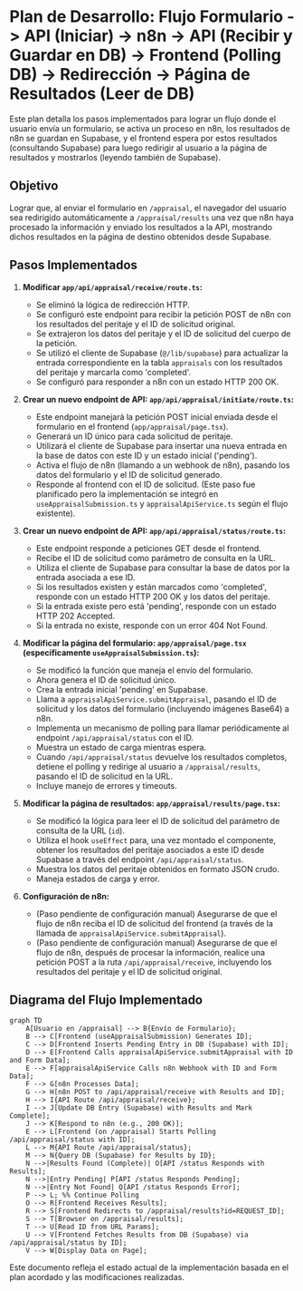 # Plan de Desarrollo: Flujo Formulario -> API (Iniciar) -> n8n -> API (Recibir y Guardar en DB) -> Frontend (Polling DB) -> Redirección -> Página de Resultados (Leer de DB)

Este plan detalla los pasos implementados para lograr un flujo donde el usuario envía un formulario, se activa un proceso en n8n, los resultados de n8n se guardan en Supabase, y el frontend espera por estos resultados (consultando Supabase) para luego redirigir al usuario a la página de resultados y mostrarlos (leyendo también de Supabase).

## Objetivo

Lograr que, al enviar el formulario en `/appraisal`, el navegador del usuario sea redirigido automáticamente a `/appraisal/results` una vez que n8n haya procesado la información y enviado los resultados a la API, mostrando dichos resultados en la página de destino obtenidos desde Supabase.

## Pasos Implementados

1.  **Modificar `app/api/appraisal/receive/route.ts`:**
    *   Se eliminó la lógica de redirección HTTP.
    *   Se configuró este endpoint para recibir la petición POST de n8n con los resultados del peritaje y el ID de solicitud original.
    *   Se extrajeron los datos del peritaje y el ID de solicitud del cuerpo de la petición.
    *   Se utilizó el cliente de Supabase (`@/lib/supabase`) para actualizar la entrada correspondiente en la tabla `appraisals` con los resultados del peritaje y marcarla como 'completed'.
    *   Se configuró para responder a n8n con un estado HTTP 200 OK.

2.  **Crear un nuevo endpoint de API: `app/api/appraisal/initiate/route.ts`:**
    *   Este endpoint manejará la petición POST inicial enviada desde el formulario en el frontend (`app/appraisal/page.tsx`).
    *   Generará un ID único para cada solicitud de peritaje.
    *   Utilizará el cliente de Supabase para insertar una nueva entrada en la base de datos con este ID y un estado inicial ('pending').
    *   Activa el flujo de n8n (llamando a un webhook de n8n), pasando los datos del formulario y el ID de solicitud generado.
    *   Responde al frontend con el ID de solicitud. (Este paso fue planificado pero la implementación se integró en `useAppraisalSubmission.ts` y `appraisalApiService.ts` según el flujo existente).

3.  **Crear un nuevo endpoint de API: `app/api/appraisal/status/route.ts`:**
    *   Este endpoint responde a peticiones GET desde el frontend.
    *   Recibe el ID de solicitud como parámetro de consulta en la URL.
    *   Utiliza el cliente de Supabase para consultar la base de datos por la entrada asociada a ese ID.
    *   Si los resultados existen y están marcados como 'completed', responde con un estado HTTP 200 OK y los datos del peritaje.
    *   Si la entrada existe pero está 'pending', responde con un estado HTTP 202 Accepted.
    *   Si la entrada no existe, responde con un error 404 Not Found.

4.  **Modificar la página del formulario: `app/appraisal/page.tsx` (específicamente `useAppraisalSubmission.ts`):**
    *   Se modificó la función que maneja el envío del formulario.
    *   Ahora genera el ID de solicitud único.
    *   Crea la entrada inicial 'pending' en Supabase.
    *   Llama a `appraisalApiService.submitAppraisal`, pasando el ID de solicitud y los datos del formulario (incluyendo imágenes Base64) a n8n.
    *   Implementa un mecanismo de polling para llamar periódicamente al endpoint `/api/appraisal/status` con el ID.
    *   Muestra un estado de carga mientras espera.
    *   Cuando `/api/appraisal/status` devuelve los resultados completos, detiene el polling y redirige al usuario a `/appraisal/results`, pasando el ID de solicitud en la URL.
    *   Incluye manejo de errores y timeouts.

5.  **Modificar la página de resultados: `app/appraisal/results/page.tsx`:**
    *   Se modificó la lógica para leer el ID de solicitud del parámetro de consulta de la URL (`id`).
    *   Utiliza el hook `useEffect` para, una vez montado el componente, obtener los resultados del peritaje asociados a este ID desde Supabase a través del endpoint `/api/appraisal/status`.
    *   Muestra los datos del peritaje obtenidos en formato JSON crudo.
    *   Maneja estados de carga y error.

6.  **Configuración de n8n:**
    *   (Paso pendiente de configuración manual) Asegurarse de que el flujo de n8n reciba el ID de solicitud del frontend (a través de la llamada de `appraisalApiService.submitAppraisal`).
    *   (Paso pendiente de configuración manual) Asegurarse de que el flujo de n8n, después de procesar la información, realice una petición POST a la ruta `/api/appraisal/receive`, incluyendo los resultados del peritaje y el ID de solicitud original.

## Diagrama del Flujo Implementado

```mermaid
graph TD
    A[Usuario en /appraisal] --> B{Envío de Formulario};
    B --> C[Frontend (useAppraisalSubmission) Generates ID];
    C --> D[Frontend Inserts Pending Entry in DB (Supabase) with ID];
    D --> E[Frontend Calls appraisalApiService.submitAppraisal with ID and Form Data];
    E --> F[appraisalApiService Calls n8n Webhook with ID and Form Data];
    F --> G[n8n Processes Data];
    G --> H[n8n POST to /api/appraisal/receive with Results and ID];
    H --> I{API Route /api/appraisal/receive};
    I --> J[Update DB Entry (Supabase) with Results and Mark Complete];
    J --> K[Respond to n8n (e.g., 200 OK)];
    E --> L[Frontend (on /appraisal) Starts Polling /api/appraisal/status with ID];
    L --> M{API Route /api/appraisal/status};
    M --> N{Query DB (Supabase) for Results by ID};
    N -->|Results Found (Complete)| O[API /status Responds with Results];
    N -->|Entry Pending| P[API /status Responds Pending];
    N -->|Entry Not Found| Q[API /status Responds Error];
    P --> L; %% Continue Polling
    O --> R[Frontend Receives Results];
    R --> S[Frontend Redirects to /appraisal/results?id=REQUEST_ID];
    S --> T[Browser on /appraisal/results];
    T --> U[Read ID from URL Params];
    U --> V[Frontend Fetches Results from DB (Supabase) via /api/appraisal/status by ID];
    V --> W[Display Data on Page];
```

Este documento refleja el estado actual de la implementación basada en el plan acordado y las modificaciones realizadas.